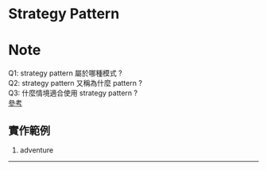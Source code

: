 # Strategy Pattern

# Note

Q1: strategy pattern 屬於哪種模式 ? \
Q2: strategy pattern 又稱為什麼 pattern ? \
Q3: 什麼情境適合使用 strategy pattern ? \
[參考][0]

## 實作範例

1. adventure

---
<!--link-->

[0]:https://matthung0807.blogspot.com/2018/02/java-strategy-pattern.html